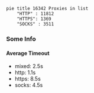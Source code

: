 
```mermaid
pie title 16342 Proxies in list
    "HTTP" : 11812
    "HTTPS": 1369
    "SOCKS" : 3511
```

### Some Info
#### Average Timeout

- mixed: 2.5s
- http: 1.1s
- https: 8.5s
- socks: 4.5s